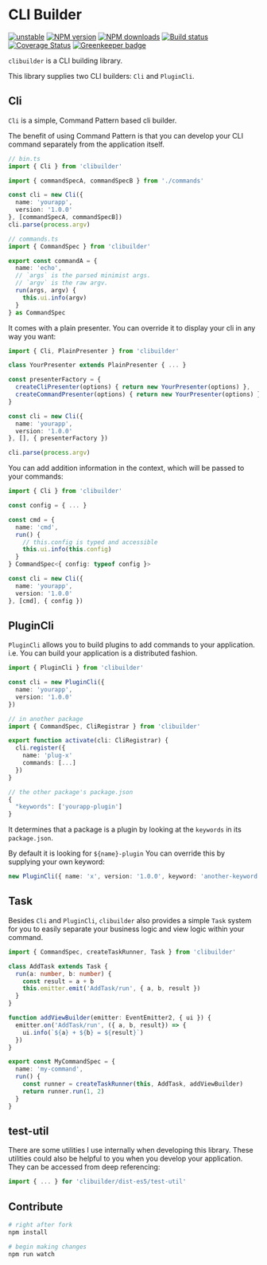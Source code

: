 # CLI Builder

[![unstable][unstable-image]][unstable-url]
[![NPM version][npm-image]][npm-url]
[![NPM downloads][downloads-image]][downloads-url]
[![Build status][travis-image]][travis-url]
[![Coverage Status][coveralls-image]][coveralls-url]
[![Greenkeeper badge][greenkeeper-image]][greenkeeper-url]

`clibuilder` is a CLI building library.

This library supplies two CLI builders: `Cli` and `PluginCli`.

## Cli

`Cli` is a simple, Command Pattern based cli builder.

The benefit of using Command Pattern is that you can develop your CLI command separately from the application itself.

```ts
// bin.ts
import { Cli } from 'clibuilder'

import { commandSpecA, commandSpecB } from './commands'

const cli = new Cli({
  name: 'yourapp',
  version: '1.0.0'
}, [commandSpecA, commandSpecB])
cli.parse(process.argv)

// commands.ts
import { CommandSpec } from 'clibuilder'

export const commandA = {
  name: 'echo',
  // `args` is the parsed minimist args.
  // `argv` is the raw argv.
  run(args, argv) {
    this.ui.info(argv)
  }
} as CommandSpec
```

It comes with a plain presenter.
You can override it to display your cli in any way you want:

```ts
import { Cli, PlainPresenter } from 'clibuilder'

class YourPresenter extends PlainPresenter { ... }

const presenterFactory = {
  createCliPresenter(options) { return new YourPresenter(options) },
  createCommandPresenter(options) { return new YourPresenter(options) }
}

const cli = new Cli({
  name: 'yourapp',
  version: '1.0.0'
}, [], { presenterFactory })

cli.parse(process.argv)
```

You can add addition information in the context, which will be passed to your commands:

```ts
import { Cli } from 'clibuilder'

const config = { ... }

const cmd = {
  name: 'cmd',
  run() {
    // this.config is typed and accessible
    this.ui.info(this.config)
  }
} CommandSpec<{ config: typeof config }>

const cli = new Cli({
  name: 'yourapp',
  version: '1.0.0'
}, [cmd], { config })
```

## PluginCli

`PluginCli` allows you to build plugins to add commands to your application.
i.e. You can build your application is a distributed fashion.

```ts
import { PluginCli } from 'clibuilder'

const cli = new PluginCli({
  name: 'yourapp',
  version: '1.0.0'
})

// in another package
import { CommandSpec, CliRegistrar } from 'clibuilder'

export function activate(cli: CliRegistrar) {
  cli.register({
    name: 'plug-x'
    commands: [...]
  })
}

// the other package's package.json
{
  "keywords": ['yourapp-plugin']
}
```

It determines that a package is a plugin by looking at the `keywords` in its `package.json`.

By default it is looking for `${name}-plugin`
You can override this by supplying your own keyword:

```ts
new PluginCli({ name: 'x', version: '1.0.0', keyword: 'another-keyword'})
```

## Task

Besides `Cli` and `PluginCli`,
`clibuilder` also provides a simple `Task` system for you to easily separate your business logic and view logic within your command.

```ts
import { CommandSpec, createTaskRunner, Task } from 'clibuilder'

class AddTask extends Task {
  run(a: number, b: number) {
    const result = a + b
    this.emitter.emit('AddTask/run', { a, b, result })
  }
}

function addViewBuilder(emitter: EventEmitter2, { ui }) {
  emitter.on('AddTask/run', ({ a, b, result}) => {
    ui.info(`${a} + ${b} = ${result}`)
  })
}

export const MyCommandSpec = {
  name: 'my-command',
  run() {
    const runner = createTaskRunner(this, AddTask, addViewBuilder)
    return runner.run(1, 2)
  }
}

```

## test-util

There are some utilities I use internally when developing this library.
These utilities could also be helpful to you when you develop your application.
They can be accessed from deep referencing:

```ts
import { ... } for 'clibuilder/dist-es5/test-util'
```

## Contribute

```sh
# right after fork
npm install

# begin making changes
npm run watch

```

[unstable-image]: http://badges.github.io/stability-badges/dist/unstable.svg
[unstable-url]: http://github.com/badges/stability-badges
[npm-image]: https://img.shields.io/npm/v/clibuilder.svg?style=flat
[npm-url]: https://npmjs.org/package/clibuilder
[downloads-image]: https://img.shields.io/npm/dm/clibuilder.svg?style=flat
[downloads-url]: https://npmjs.org/package/clibuilder
[travis-image]: https://img.shields.io/travis/unional/clibuilder.svg?style=flat
[travis-url]: https://travis-ci.org/unional/clibuilder
[coveralls-image]: https://coveralls.io/repos/github/unional/clibuilder/badge.svg
[coveralls-url]: https://coveralls.io/github/unional/clibuilder
[greenkeeper-image]: https://badges.greenkeeper.io/unional/clibuilder.svg
[greenkeeper-url]: https://greenkeeper.io/
